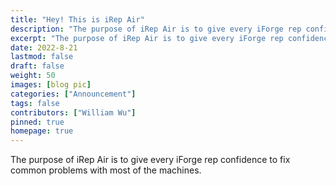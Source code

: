 ```yaml
---
title: "Hey! This is iRep Air"
description: "The purpose of iRep Air is to give every iForge rep confidence to fix common problems with most of the machines."
excerpt: "The purpose of iRep Air is to give every iForge rep confidence to fix common problems with most of the machines."
date: 2022-8-21
lastmod: false
draft: false
weight: 50
images: [blog pic]
categories: ["Announcement"]
tags: false
contributors: ["William Wu"]
pinned: true
homepage: true
---
```


The purpose of iRep Air is to give every iForge rep confidence to fix common problems with most of the machines.
